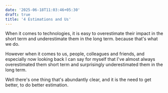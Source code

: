 ```yaml
---
date: '2025-06-18T11:03:46+05:30'
draft: true
title: '4 Estimations and Us'
---
```


When it comes to technologies, it is easy to overestimate their impact in the short term and underestimate them in the long term. because that's what we do.

However when it comes to us, people, colleagues and friends, and especially now looking back I can say for myself that I've almost always overestimated them short term and surprisingly underestimated them in the long term.

Well there's one thing that's abundantly clear, and it is the need to get better, to do better estimation.